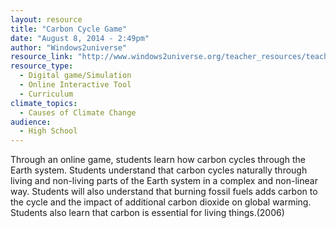 ```yaml
---
layout: resource
title: "Carbon Cycle Game"
date: "August 8, 2014 - 2:49pm"
author: "Windows2universe"
resource_link: "http://www.windows2universe.org/teacher_resources/teach_carbongame.html"
resource_type:
  - Digital game/Simulation
  - Online Interactive Tool
  - Curriculum
climate_topics:
  - Causes of Climate Change
audience:
  - High School
---
```


Through an online game, students learn how carbon cycles through the Earth system. Students understand that carbon cycles naturally through living and non-living parts of the Earth system in a complex and non-linear way. Students will also understand that burning fossil fuels adds carbon to the cycle and the impact of additional carbon dioxide on global warming. Students also learn that carbon is essential for living things.(2006)